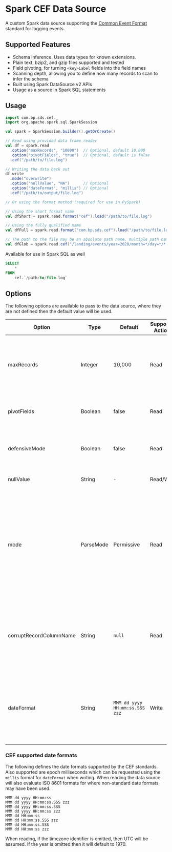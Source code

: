 # Spark CEF Data Source

A custom Spark data source supporting the [Common Event Format](https://support.citrix.com/article/CTX136146) standard
for logging events.

## Supported Features

* Schema inference. Uses data types for known extensions.
* Plain text, bzip2, and gzip files supported and tested
* Field pivoting, for turning `<key>Label` fields into the field names
* Scanning depth, allowing you to define how many records to scan to infer the schema
* Built using Spark DataSource v2 APIs
* Usage as a source in Spark SQL statements

## Usage

```scala
import com.bp.sds.cef._
import org.apache.spark.sql.SparkSession

val spark = SparkSession.builder().getOrCreate()

// Read using provided data frame reader
val df = spark.read
  .option("maxRecords", "10000")  // Optional, default 10,000
  .option("pivotFields", "true")  // Optional, default is false
  .cef("/path/to/file.log")

// Writing the data back out
df.write
  .mode("overwrite")
  .option("nullValue", "NA")      // Optional
  .option("dateFormat", "millis") // Optional
  .cef("/path/to/output/file.log")

// Or using the format method (required for use in PySpark)

// Using the short format name
val dfShort = spark.read.format("cef").load("/path/to/file.log")

// Using the fully qualified name
val dfFull = spark.read.format("com.bp.sds.cef").load("/path/to/file.log")

// The path to the file may be an absolute path name, multiple path names, or a glob pattern.
val dfGlob = spark.read.cef("/landing/events/year=2020/month=*/day=*/*.log.gz")
```

Available for use in Spark SQL as well

```sql
SELECT
    *
FROM
    cef.`/path/to/file.log`
```

## Options

The following options are available to pass to the data source, where they are not defined then the default value
will be used.

Option | Type | Default | Supported Actions | Purpose
------ | ---- | ------- | ----------------- | -------
maxRecords | Integer | 10,000 | Read | The number of records to scan when inferring the schema. The data source will keep scanning until either the maximum number of records have been reached or there are no more files to scan.
pivotFields | Boolean | false | Read | Scans for field pairs in the format of `key=value keyLabel=OtherKey` and pivots the data to `OtherKey=value`.
defensiveMode | Boolean | false | Read | Used if a feed is known to violate the CEF spec. Adds overhead to the parsing so only use when there are known violations.
nullValue | String | `-` | Read/Write | A value used in the CEF records which should be parsed as a `null` value.
mode | ParseMode | Permissive | Read | Permitted values are "permissive" and "failfast". When used in `FailFast` mode the parser will throw an error on the first record exception found. When used in `Permissive` mode it will attempt to parse as much of the record as possible, with `null` values used for all other values. `Permissive` mode may be used in combination with the `corruptRecordColumnName` option.
corruptRecordColumnName | String | `null` | Read | When used with `Permissive` mode the full record is stored in a column with the name provided. If null is provided then the full record is discarded. By providing a name the data source will append a column to the infered schema.
dateFormat | String | `MMM dd yyyy HH:mm:ss.SSS zzz` | Write | When writing data out using the CEF standard this options defines the format time use for timestamp values. The data source will check against CEF valid formats. Alternatively use `millis` to output using millisecons from the epoch


### CEF supported date formats

The following defines the date formats supported by the CEF standards. Also supported are epoch milliseconds which can 
be requested using the `millis` format for `dateFormat` when writing. When reading the data source will also evaluate
ISO 8601 formats for where non-standard date formats may have been used.

    MMM dd yyyy HH:mm:ss
    MMM dd yyyy HH:mm:ss.SSS zzz
    MMM dd yyyy HH:mm:ss.SSS
    MMM dd yyyy HH:mm:ss zzz
    MMM dd HH:mm:ss
    MMM dd HH:mm:ss.SSS zzz
    MMM dd HH:mm:ss.SSS
    MMM dd HH:mm:ss zzz

When reading, if the timezone identifier is omitted, then UTC will be assumed. If the year is omitted then it will
default to 1970.